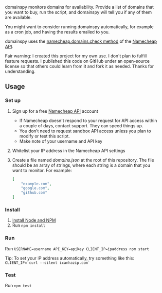 domainspy monitors domains for availability. Provide a list of domains that you
want to buy, run the script, and domainspy will tell you if any of them are
available.

You might want to consider running domainspy automatically, for example as a
cron job, and having the results emailed to you.

domainspy uses the [namecheap.domains.check method](https://www.namecheap.com/support/api/methods/domains/check.aspx)
of the [Namecheap API](https://www.namecheap.com/support/api/intro.aspx).

Fair warning: I created this project for my own use. I don't plan to fulfill
feature requests. I published this code on GitHub under an open-source license
so that others could learn from it and fork it as needed. Thanks for
understanding.

## Usage

### Set up

1. Sign up for a free [Namecheap API](https://www.namecheap.com/support/api/intro.aspx) account
    * If Namecheap doesn't respond to your request for API access within a
      couple of days, contact support. They can speed things up.
    * You don't need to request sandbox API access unless you plan to modify or
      test this script.
    * Make note of your username and API key
2. Whitelist your IP address in the Namecheap API settings
3. Create a file named *domains.json* at the root of this repository. The file
   should be an array of strings, where each string is a domain that you want to
   monitor. For example:

   ```json
   [
       "example.com",
       "google.com",
       "github.com"
   ]
   ```

### Install

1. [Install Node and NPM](https://nodejs.org/en/download/)
2. Run `npm install`

### Run

Run `USERNAME=username API_KEY=apikey CLIENT_IP=ipaddress npm start`

Tip: To set your IP address automatically, try something like this:
`` CLIENT_IP=`curl --silent icanhazip.com` ``

### Test

Run `npm test`
